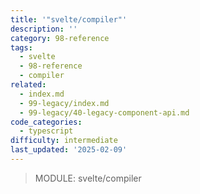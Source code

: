 ```yaml
---
title: '"svelte/compiler"'
description: ''
category: 98-reference
tags:
  - svelte
  - 98-reference
  - compiler
related:
  - index.md
  - 99-legacy/index.md
  - 99-legacy/40-legacy-component-api.md
code_categories:
  - typescript
difficulty: intermediate
last_updated: '2025-02-09'
---
```


> MODULE: svelte/compiler

